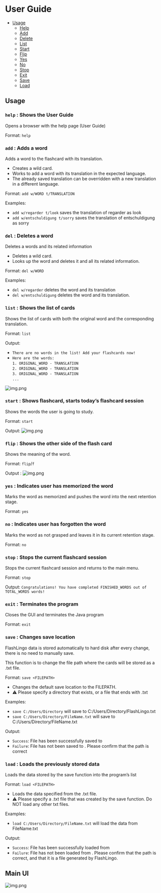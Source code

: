# User Guide
- [Usage](#usage)
    * [Help](#help)
    * [Add](#add)
    * [Delete](#del)
    * [List](#list)
    * [Start](#start)
    * [Flip](#flip)
    * [Yes](#Yes)
    * [No](#No)
    * [Stop](#stop)
    * [Exit](#exit)
    * [Save](#save)
    * [Load](#load)

## Usage

### `help` :  Shows the User Guide

Opens a browser with the help page (User Guide)

Format: `help`

###  `add` : Adds a word
Adds a word to the flashcard with its translation.
* Creates a wild card.
* Works to add a word with its translation in the expected language.
* The already saved translation can be overridden with a new translation in a different language.

Format: `add w/WORD t/TRANSLATION`

Examples:
* `add w/regarder t/look` saves the translation of regarder as look
* `add w/entschuldigung t/sorry` saves the translation of entschuldigung as sorry


### `del` : Deletes a word
Deletes a words and its related information
* Deletes a wild card.
* Looks up the word and deletes it and all its related information.

Format: `del w/WORD`

Examples:
* `del w/regarder` deletes the word and its translation
* `del w/entschuldigung` deletes the word and its translation.


### `list` :  Shows the list of cards

Shows the list of cards with both the original word and the corresponding translation.

Format: `list`

Output:
* `There are no words in the list! Add your flashcards now!`
* `Here are the words:`  
  `1. ORIGINAL_WORD - TRANSLATION`  
  `2. ORIGINAL_WORD - TRANSLATION`  
  `3. ORIGINAL_WORD - TRANSLATION`  
  `...`

![img.png](ListUi.png)

### `start` : Shows flashcard, starts today’s flashcard session

Shows the words the user is going to study.

Format: `start`

Output:
![img.png](StartUi.png)


### `flip` : Shows the other side of the flash card

Shows the meaning of the word.

Format: `flip`/`f`

Output :
![img.png](StartUi.png)

### `yes` :  Indicates user has memorized the word

Marks the word as memorized and pushes the word into the next retention stage.

Format: `yes`


### `no` :  Indicates user has forgotten the word

Marks the word as not grasped and leaves it in its current retention stage.

Format: `no`


### `stop` :  Stops the current flashcard session

Stops the current flashcard session and returns to the main menu.

Format: `stop`

Output: `Congratulations! You have completed FINISHED_WORDS out of TOTAL_WORDS words!`

### `exit` : Terminates the program

Closes the GUI and terminates the Java program

Format: `exit`


### `save` : Changes save location

FlashLingo data is stored automatically to hard disk after every change, there is no need to manually save.

This function is to change the file path where the cards will be stored as a .txt file.

Format: `save <FILEPATH> `

* Changes the default save location to the FILEPATH.
* ⚠️ Please specify a directory that exists, or a file that ends with .txt

Examples:
* `save C:/Users/Directory` will save to C:/Users/Directory/FlashLingo.txt
* `save C:/Users/Directory/FileName.txt` will save to C:/Users/Directory/FileName.txt

Output:
* `Success`: File has been successfully saved to <FILEPATH>
* `Failure`: File has not been saved to <FILEPATH>. Please confirm that the path is correct

### `load` : Loads the previously stored data

Loads the data stored by the save function into the program’s list

Format: `load <FILEPATH> `

* Loads the data specified from the .txt file.
* ⚠️ Please specify a .txt file that was created by the save function. Do NOT load any other txt files.

Examples:
* `load C:/Users/Directory/FileName.txt` will load the data from FileName.txt

Output:
* `Success`: File has been successfully loaded from <FILEPATH>
* `Failure`: File has not been loaded from <FILEPATH>. Please confirm that the path is correct, and that it is a file generated by FlashLingo.

## Main UI
![img.png](MainUi.png)